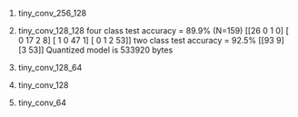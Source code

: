 1. tiny_conv_256_128
2. tiny_conv_128_128
	four class test accuracy = 89.9% (N=159)
	[[26  0  1  0]
	[ 0 17  2  8]
	[ 1  0 47  1]
	[ 0  1  2 53]]
	two class test accuracy = 92.5%
	[[93 9]
	[3 53]]
	Quantized model is 533920 bytes


3. tiny_conv_128_64
4. tiny_conv_128
5. tiny_conv_64
